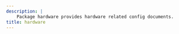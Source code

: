 ```yaml
---
description: |
    Package hardware provides hardware related config documents.
title: hardware
---
```


<!-- markdownlint-disable -->

